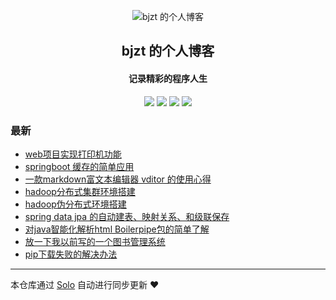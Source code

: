 <p align="center"><img alt="bjzt 的个人博客" src="https://static.b3log.org/images/brand/solo-32.png"></p><h2 align="center">
bjzt 的个人博客
</h2>

<h4 align="center">记录精彩的程序人生</h4>
<p align="center"><a title="bjzt 的个人博客" target="_blank" href="https://github.com/bjzt/solo-blog"><img src="https://img.shields.io/github/last-commit/bjzt/solo-blog.svg?style=flat-square&color=FF9900"></a>
<a title="GitHub repo size in bytes" target="_blank" href="https://github.com/bjzt/solo-blog"><img src="https://img.shields.io/github/repo-size/bjzt/solo-blog.svg?style=flat-square"></a>
<a title="Solo Version" target="_blank" href="https://github.com/b3log/solo/releases"><img src="https://img.shields.io/badge/solo-3.6.0-f1e05a.svg?style=flat-square&color=blueviolet"></a>
<a title="Hits" target="_blank" href="https://github.com/b3log/hits"><img src="https://hits.b3log.org/bjzt/solo-blog.svg"></a></p>

### 最新

* [web项目实现打印机功能](http://jsjianwang.cn/articles/2019/05/03/1556895820567.html)
* [springboot 缓存的简单应用](http://jsjianwang.cn/articles/2019/04/25/1556174362083.html)
* [一款markdown富文本编辑器 vditor 的使用心得](http://jsjianwang.cn/articles/2019/04/19/1555604411125.html)
* [hadoop分布式集群环境搭建](http://jsjianwang.cn/articles/2019/04/12/1555054701479.html)
* [hadoop伪分布式环境搭建](http://jsjianwang.cn/articles/2019/04/12/1555053212527.html)
* [spring data jpa 的自动建表、映射关系、和级联保存](http://jsjianwang.cn/articles/2019/04/02/1554172392012.html)
* [对java智能化解析html Boilerpipe包的简单了解](http://jsjianwang.cn/articles/2019/03/29/1553843513809.html)
* [放一下我以前写的一个图书管理系统](http://jsjianwang.cn/articles/2019/03/19/1552968344762.html)
* [pip下载失败的解决办法](http://jsjianwang.cn/articles/2019/03/19/1552962905003.html)



---

本仓库通过 [Solo](https://github.com/b3log/solo) 自动进行同步更新 ❤️ 